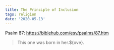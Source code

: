 ```yaml
---
title: The Principle of Inclusion
tags: religion
date: '2020-05-13'
---
```


Psalm 87: https://biblehub.com/esv/psalms/87.htm
> This one was born in her.${ove}.